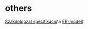 # others
[Szakdolgozat specifikáció](https://onedrive.live.com/view.aspx?resid=D32417D921A94500!350032&ithint=file%2cdocx&authkey=!AOA51Ca1FbhZ1I4)\n
[ER-modell](https://1drv.ms/u/s!AgBFqSHZFyTTlb4MnKhaUg_EXHjIpA?e=IIiPYK)
